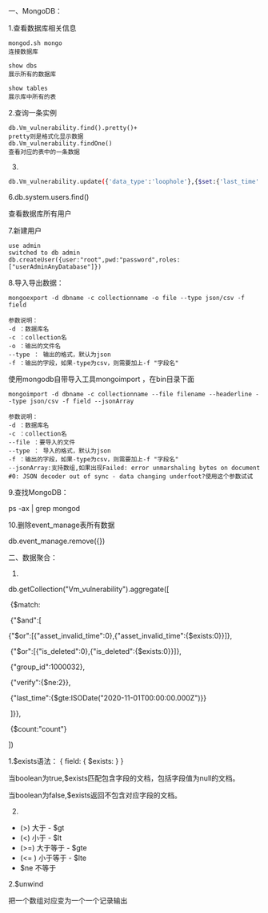 一、MongoDB：

1.查看数据库相关信息

```shell
mongod.sh mongo
连接数据库

show dbs
展示所有的数据库

show tables 
展示库中所有的表
```

2.查询一条实例

```
db.Vm_vulnerability.find().pretty()+
pretty则是格式化显示数据
db.Vm_vulnerability.findOne()
查看对应的表中的一条数据
```

3.

```sh
db.Vm_vulnerability.update({'data_type':'loophole'},{$set:{'last_time':ISODate("2020-09-03T11:27:39Z")}},false,true)
```

6.db.system.users.find()

查看数据库所有用户

7.新建用户

```shell
use admin
switched to db admin
db.createUser({user:"root",pwd:"password",roles:["userAdminAnyDatabase"]})
```

8.导入导出数据：

```
mongoexport -d dbname -c collectionname -o file --type json/csv -f field

参数说明：
-d ：数据库名
-c ：collection名
-o ：输出的文件名
--type ： 输出的格式，默认为json
-f ：输出的字段，如果-type为csv，则需要加上-f "字段名"
```

使用mongodb自带导入工具mongoimport ，在bin目录下面

```
mongoimport -d dbname -c collectionname --file filename --headerline --type json/csv -f field --jsonArray

参数说明：         
-d ：数据库名           
-c ：collection名          
--file ：要导入的文件
--type ： 导入的格式，默认为json          
-f ：输出的字段，如果-type为csv，则需要加上-f "字段名"
--jsonArray:支持数组,如果出现Failed: error unmarshaling bytes on document #0: JSON decoder out of sync - data changing underfoot?使用这个参数试试
```

 

9.查找MongoDB：

ps -ax | grep mongod

10.删除event_manage表所有数据

 db.event_manage.remove({})

二、数据聚合：

1.

db.getCollection("Vm_vulnerability").aggregate([

​	{$match:

​	{"$and":[

​	{"$or":[{"asset_invalid_time":0},{"asset_invalid_time":{$exists:0}}]},

​	{"$or":[{"is_deleted":0},{"is_deleted":{$exists:0}}]},

​	{"group_id":1000032},

​	{"verify":{$ne:2}},

​	{"last_time":{$gte:ISODate("2020-11-01T00:00:00.000Z")}}

​	]}},

​	{$count:"count"}

])

1.$exists语法： { field: { $exists: <boolean> } }

当boolean为true,$exists匹配包含字段的文档，包括字段值为null的文档。

当boolean为false,$exists返回不包含对应字段的文档。

2.

- (>) 大于 - $gt
- (<) 小于 - $lt
- (>=) 大于等于 - $gte
- (<= ) 小于等于 - $lte
- $ne 不等于

2.$unwind

把一个数组对应变为一个一个记录输出